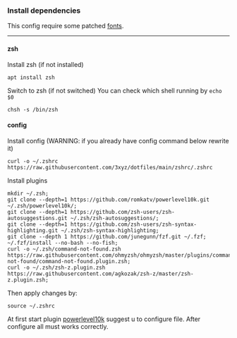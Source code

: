 ### Install dependencies
This config require some patched [fonts](https://www.nerdfonts.com/).
___
#### zsh 
Install zsh (if not installed)
```
apt install zsh
```
Switch to zsh (if not switched) You can check which shell running by `echo $0` 
```
chsh -s /bin/zsh
```
#### config
Install config (WARNING: if you already have config command below rewrite it)
```
curl -o ~/.zshrc https://raw.githubusercontent.com/3xyz/dotfiles/main/zshrc/.zshrc
```
Install plugins
```
mkdir ~/.zsh;
git clone --depth=1 https://github.com/romkatv/powerlevel10k.git ~/.zsh/powerlevel10k/;
git clone --depth=1 https://github.com/zsh-users/zsh-autosuggestions.git ~/.zsh/zsh-autosuggestions/;
git clone --depth=1 https://github.com/zsh-users/zsh-syntax-highlighting.git ~/.zsh/zsh-syntax-highlighting;
git clone --depth 1 https://github.com/junegunn/fzf.git ~/.fzf;
~/.fzf/install --no-bash --no-fish;
curl -o ~/.zsh/command-not-found.zsh https://raw.githubusercontent.com/ohmyzsh/ohmyzsh/master/plugins/command-not-found/command-not-found.plugin.zsh;
curl -o ~/.zsh/zsh-z.plugin.zsh https://raw.githubusercontent.com/agkozak/zsh-z/master/zsh-z.plugin.zsh;
```
Then apply changes by:
```
source ~/.zshrc
```
At first start plugin [powerlevel10k](https://github.com/romkatv/powerlevel10k#manual) suggest u to configure file.
After configure all must works correctly.
